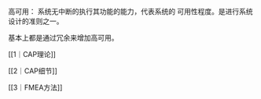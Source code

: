 高可用： 系统无中断的执行其功能的能力，代表系统的 可用性程度。是进行系统设计的准则之一。

基本上都是通过冗余来增加高可用。

[[1｜CAP理论]]

[[2｜CAP细节]]

[[3｜FMEA方法]]





